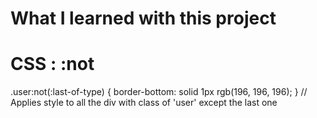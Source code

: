 # What I learned with this project

# CSS : :not
.user:not(:last-of-type) {
    border-bottom: solid 1px rgb(196, 196, 196);
}
// Applies style to all the div with class of 'user' except the last one